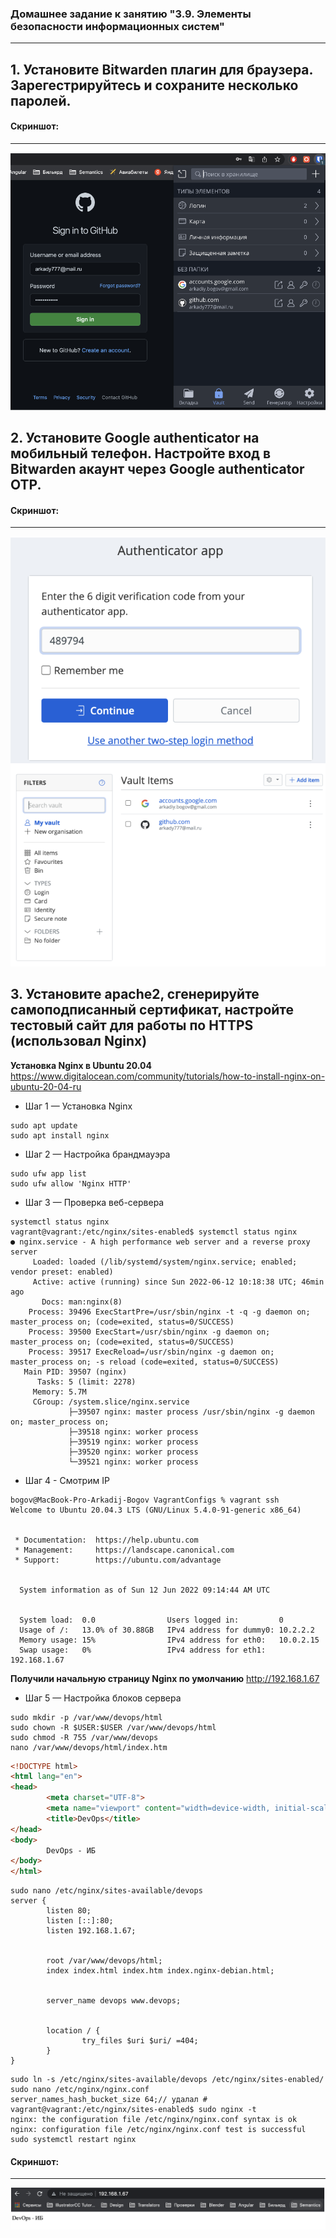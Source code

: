 ### Домашнее задание к занятию "3.9. Элементы безопасности информационных систем"

---



## 1. Установите Bitwarden плагин для браузера. Зарегестрируйтесь и сохраните несколько паролей.

#### Скриншот:
____
![1](https://github.com/surgeon09/VagrantConfigs/blob/master/Screenshots/1.png?raw=true)


## 2. Установите Google authenticator на мобильный телефон. Настройте вход в Bitwarden акаунт через Google authenticator OTP.

#### Скриншот:
____
![2](https://github.com/surgeon09/VagrantConfigs/blob/master/Screenshots/2.png?raw=true)

## 3. Установите apache2, сгенерируйте самоподписанный сертификат, настройте тестовый сайт для работы по HTTPS (использовал Nginx)

**Установка Nginx в Ubuntu 20.04**
https://www.digitalocean.com/community/tutorials/how-to-install-nginx-on-ubuntu-20-04-ru

+ Шаг 1 — Установка Nginx
```
sudo apt update
sudo apt install nginx

```

+ Шаг 2 — Настройка брандмауэра
```
sudo ufw app list
sudo ufw allow 'Nginx HTTP'
```

+ Шаг 3 — Проверка веб-сервера
```
systemctl status nginx
vagrant@vagrant:/etc/nginx/sites-enabled$ systemctl status nginx
● nginx.service - A high performance web server and a reverse proxy server
     Loaded: loaded (/lib/systemd/system/nginx.service; enabled; vendor preset: enabled)
     Active: active (running) since Sun 2022-06-12 10:18:38 UTC; 46min ago
       Docs: man:nginx(8)
    Process: 39496 ExecStartPre=/usr/sbin/nginx -t -q -g daemon on; master_process on; (code=exited, status=0/SUCCESS)
    Process: 39500 ExecStart=/usr/sbin/nginx -g daemon on; master_process on; (code=exited, status=0/SUCCESS)
    Process: 39517 ExecReload=/usr/sbin/nginx -g daemon on; master_process on; -s reload (code=exited, status=0/SUCCESS)
   Main PID: 39507 (nginx)
      Tasks: 5 (limit: 2278)
     Memory: 5.7M
     CGroup: /system.slice/nginx.service
             ├─39507 nginx: master process /usr/sbin/nginx -g daemon on; master_process on;
             ├─39518 nginx: worker process
             ├─39519 nginx: worker process
             ├─39520 nginx: worker process
             └─39521 nginx: worker process

```

+ Шаг 4 - Смотрим IP
```
bogov@MacBook-Pro-Arkadij-Bogov VagrantConfigs % vagrant ssh
Welcome to Ubuntu 20.04.3 LTS (GNU/Linux 5.4.0-91-generic x86_64)


 * Documentation:  https://help.ubuntu.com
 * Management:     https://landscape.canonical.com
 * Support:        https://ubuntu.com/advantage


  System information as of Sun 12 Jun 2022 09:14:44 AM UTC


  System load:  0.0                Users logged in:         0
  Usage of /:   13.0% of 30.88GB   IPv4 address for dummy0: 10.2.2.2
  Memory usage: 15%                IPv4 address for eth0:   10.0.2.15
  Swap usage:   0%                 IPv4 address for eth1:   192.168.1.67

```
**Получили начальную страницу Nginx по умолчанию** http://192.168.1.67

+ Шаг 5 — Настройка блоков сервера
```
sudo mkdir -p /var/www/devops/html
sudo chown -R $USER:$USER /var/www/devops/html
sudo chmod -R 755 /var/www/devops
nano /var/www/devops/html/index.htm
```
```html
<!DOCTYPE html>
<html lang="en">
<head>
        <meta charset="UTF-8">
        <meta name="viewport" content="width=device-width, initial-scale=1.0">
        <title>DevOps</title>
</head>
<body>
        DevOps - ИБ
</body>
</html>
```

```
sudo nano /etc/nginx/sites-available/devops
server {
        listen 80;
        listen [::]:80;
        listen 192.168.1.67;


        root /var/www/devops/html;
        index index.html index.htm index.nginx-debian.html;


        server_name devops www.devops;


        location / {
                try_files $uri $uri/ =404;
        }
}
```
```
sudo ln -s /etc/nginx/sites-available/devops /etc/nginx/sites-enabled/
sudo nano /etc/nginx/nginx.conf
server_names_hash_bucket_size 64;// удалал #
vagrant@vagrant:/etc/nginx/sites-enabled$ sudo nginx -t
nginx: the configuration file /etc/nginx/nginx.conf syntax is ok
nginx: configuration file /etc/nginx/nginx.conf test is successful
sudo systemctl restart nginx
```
#### Скриншот:
____
![3](https://github.com/surgeon09/VagrantConfigs/blob/master/Screenshots/3.png?raw=true)
























